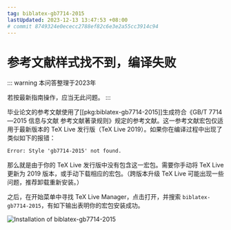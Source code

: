 ```yaml
---
tag: biblatex-gb7714-2015
lastUpdated: 2023-12-13 13:47:53 +08:00
# commit 8749324e0ececc2788ef82c6e3e2a55cc3914c94
---
```


# 参考文献样式找不到，编译失败

::: warning 本问答整理于2023年

若按最新指南操作，应当无此问题。
:::

毕业论文的参考文献使用了[[pkg:biblatex-gb7714-2015]]生成符合《GB/T 7714—2015 信息与文献 参考文献著录规则》规定的参考文献。这一参考文献宏包仅适用于最新版本的 TeX Live 发行版（TeX Live 2019）。如果你在编译过程中出现了类似如下的报错：

```txt
Error: Style 'gb7714-2015' not found.
```

那么就是由于你的 TeX Live 发行版中没有包含这一宏包。需要你手动将 TeX Live 更新为 2019 版本，或手动下载相应的宏包。（跨版本升级 TeX Live 可能出现一些问题，推荐卸载重新安装。）

之后，在开始菜单中寻找 TeX Live Manager，点击打开，并搜索 `biblatex-gb7714-2015`，有如下输出表明你的宏包安装成功。

![Installation of biblatex-gb7714-2015](https://i.loli.net/2020/03/06/6UdnGP4jDeucfC7.png)
